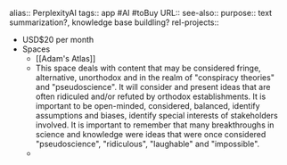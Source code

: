 alias:: PerplexityAI
tags:: app #AI #toBuy
URL::
see-also::
purpose:: text summarization?, knowledge base buildling?
rel-projects::

- USD$20 per month
- Spaces
	- [[Adam's Atlas]]
	- This space deals with content that may be considered fringe, alternative, unorthodox and in the realm of "conspiracy theories" and "pseudoscience". It will consider and present ideas that are often ridiculed and/or refuted by orthodox establishments. It is important to be open-minded, considered, balanced, identify assumptions and biases, identify special interests of stakeholders involved. It is important to remember that many breakthroughs in science and knowledge were ideas that were once considered "pseudoscience", "ridiculous", "laughable" and "impossible".
	-
